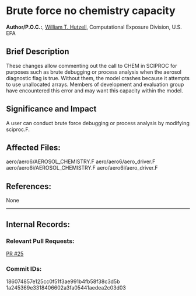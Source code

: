 # Brute force no chemistry capacity
    
**Author/P.O.C.:**, [William T. Hutzell](mailto:hutzell.bill@epa.gov), Computational Exposure Division, U.S. EPA
    
## Brief Description
These changes allow commenting out the call to CHEM in SCIPROC for purposes such as brute debugging or
process analysis when the aerosol diagnostic flag is true. Without them, the model crashes because it attempts to
use unallocated arrays. Members of development and evaluation group have encountered this error and may want this
capacity within the model.
        
## Significance and Impact
    
A user can conduct brute force debugging or process analysis by modifying sciproc.F.    
    
## Affected Files:
aero/aero6/AEROSOL_CHEMISTRY.F
aero/aero6/aero_driver.F
aero/aero6i/AEROSOL_CHEMISTRY.F
aero/aero6i/aero_driver.F
    
## References:    

None

-----
## Internal Records:
    
    
### Relevant Pull Requests:
  [PR #25](https://github.com/USEPA/CMAQ_Dev/pull/25)
    
### Commit IDs:
    
186074857e125cc0f51f3ae991b4fb58f38c3d5b
1a245369e3318406602a3fa05441aedea2c03d03
    
